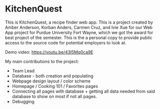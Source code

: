# KitchenQuest
This is KitchenQuest, a recipe finder web app. This is a project created by Amber Anderson, Korban Anders, Carmen Cruz, and Ivie Xue for our Web App project for Purdue University Fort Wayne, which we got the award for best project of the semester. This is the a personal copy to provide public access to the source code for potential employers to look at.

Demo video: https://youtu.be/43I5Mq0ca9E

My main contributions to the project:
- Team Lead
- Database - both creation and populating
- Webpage design layout / color scheme
- Homepage / Cooking 101 / Favorites pages
- Connecting all pages with database + getting all data needed from said database to show on most if not all pages.
- Debugging

